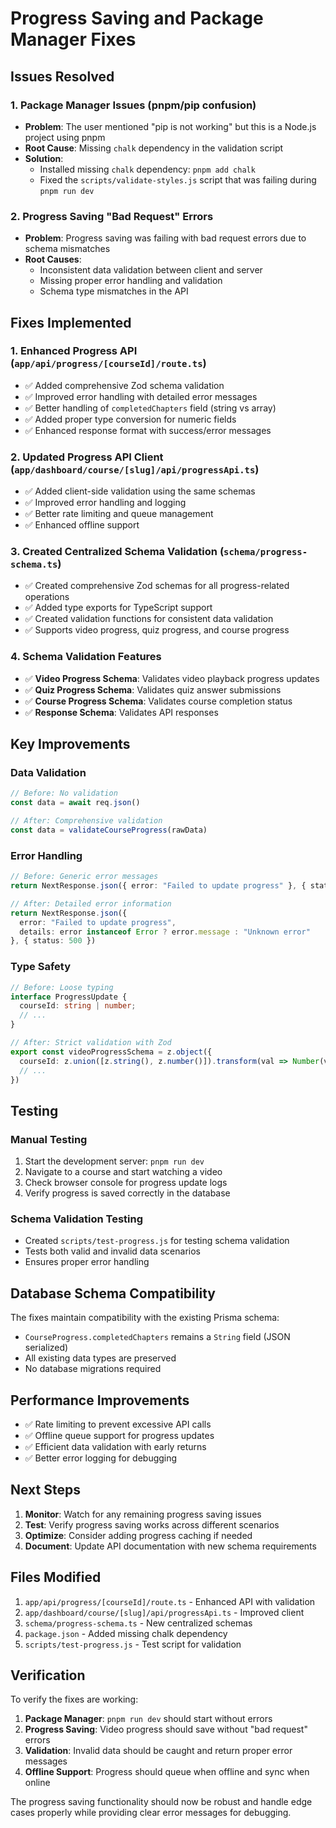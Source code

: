 # Progress Saving and Package Manager Fixes

## Issues Resolved

### 1. Package Manager Issues (pnpm/pip confusion)
- **Problem**: The user mentioned "pip is not working" but this is a Node.js project using pnpm
- **Root Cause**: Missing `chalk` dependency in the validation script
- **Solution**: 
  - Installed missing `chalk` dependency: `pnpm add chalk`
  - Fixed the `scripts/validate-styles.js` script that was failing during `pnpm run dev`

### 2. Progress Saving "Bad Request" Errors
- **Problem**: Progress saving was failing with bad request errors due to schema mismatches
- **Root Causes**:
  - Inconsistent data validation between client and server
  - Missing proper error handling and validation
  - Schema type mismatches in the API

## Fixes Implemented

### 1. Enhanced Progress API (`app/api/progress/[courseId]/route.ts`)
- ✅ Added comprehensive Zod schema validation
- ✅ Improved error handling with detailed error messages
- ✅ Better handling of `completedChapters` field (string vs array)
- ✅ Added proper type conversion for numeric fields
- ✅ Enhanced response format with success/error messages

### 2. Updated Progress API Client (`app/dashboard/course/[slug]/api/progressApi.ts`)
- ✅ Added client-side validation using the same schemas
- ✅ Improved error handling and logging
- ✅ Better rate limiting and queue management
- ✅ Enhanced offline support

### 3. Created Centralized Schema Validation (`schema/progress-schema.ts`)
- ✅ Created comprehensive Zod schemas for all progress-related operations
- ✅ Added type exports for TypeScript support
- ✅ Created validation functions for consistent data validation
- ✅ Supports video progress, quiz progress, and course progress

### 4. Schema Validation Features
- ✅ **Video Progress Schema**: Validates video playback progress updates
- ✅ **Quiz Progress Schema**: Validates quiz answer submissions
- ✅ **Course Progress Schema**: Validates course completion status
- ✅ **Response Schema**: Validates API responses

## Key Improvements

### Data Validation
```typescript
// Before: No validation
const data = await req.json()

// After: Comprehensive validation
const data = validateCourseProgress(rawData)
```

### Error Handling
```typescript
// Before: Generic error messages
return NextResponse.json({ error: "Failed to update progress" }, { status: 500 })

// After: Detailed error information
return NextResponse.json({ 
  error: "Failed to update progress",
  details: error instanceof Error ? error.message : "Unknown error"
}, { status: 500 })
```

### Type Safety
```typescript
// Before: Loose typing
interface ProgressUpdate {
  courseId: string | number;
  // ...
}

// After: Strict validation with Zod
export const videoProgressSchema = z.object({
  courseId: z.union([z.string(), z.number()]).transform(val => Number(val)),
  // ...
})
```

## Testing

### Manual Testing
1. Start the development server: `pnpm run dev`
2. Navigate to a course and start watching a video
3. Check browser console for progress update logs
4. Verify progress is saved correctly in the database

### Schema Validation Testing
- Created `scripts/test-progress.js` for testing schema validation
- Tests both valid and invalid data scenarios
- Ensures proper error handling

## Database Schema Compatibility

The fixes maintain compatibility with the existing Prisma schema:
- `CourseProgress.completedChapters` remains a `String` field (JSON serialized)
- All existing data types are preserved
- No database migrations required

## Performance Improvements

- ✅ Rate limiting to prevent excessive API calls
- ✅ Offline queue support for progress updates
- ✅ Efficient data validation with early returns
- ✅ Better error logging for debugging

## Next Steps

1. **Monitor**: Watch for any remaining progress saving issues
2. **Test**: Verify progress saving works across different scenarios
3. **Optimize**: Consider adding progress caching if needed
4. **Document**: Update API documentation with new schema requirements

## Files Modified

1. `app/api/progress/[courseId]/route.ts` - Enhanced API with validation
2. `app/dashboard/course/[slug]/api/progressApi.ts` - Improved client
3. `schema/progress-schema.ts` - New centralized schemas
4. `package.json` - Added missing chalk dependency
5. `scripts/test-progress.js` - Test script for validation

## Verification

To verify the fixes are working:

1. **Package Manager**: `pnpm run dev` should start without errors
2. **Progress Saving**: Video progress should save without "bad request" errors
3. **Validation**: Invalid data should be caught and return proper error messages
4. **Offline Support**: Progress should queue when offline and sync when online

The progress saving functionality should now be robust and handle edge cases properly while providing clear error messages for debugging.